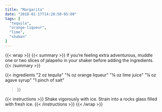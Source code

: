 ```yaml
---
title: "Margarita"
date: "2018-01-17T14:28:50-05:00"
tags: [
  "tequila",
  "orange-liqueur",
  "lime",
  "shaken"
]
---
```


{{< wrap >}}
{{< summary >}}
If you’re feeling extra adventurous, muddle one or two slices of jalapeño in your shaker before adding the ingredients.
{{< /summary >}}


{{< ingredients
  "2 oz tequila"
  "¾ oz orange liqueur"
  "¾ oz lime juice"
  "¼ oz agave syrup"
  "1 pinch of salt"
>}}


{{< instructions >}}
Shake vigorously with ice. Strain into a rocks glass filled with fresh ice.
{{< /instructions >}}
{{< /wrap >}}
